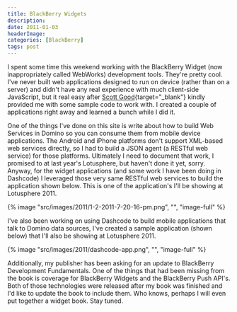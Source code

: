 ```yaml
---
title: BlackBerry Widgets
description: 
date: 2011-01-03
headerImage: 
categories: [BlackBerry]
tags: post
---
```


I spent some time this weekend working with the BlackBerry Widget (now inappropriately called WebWorks) development tools. They're pretty cool. I've never built web applications designed to run on device (rather than on a server) and didn't have any real experience with much client-side JavaScript, but it real easy after [Scott Good](https://www.scottgood.com/jsg/blog.nsf){target="_blank"} kindly provided me with some sample code to work with. I created a couple of applications right away and learned a bunch while I did it. 

One of the things I've done on this site is write about how to build Web Services in Domino so you can consume them from mobile device applications. The Android and iPhone platforms don't support XML-based web services directly, so I had to build a JSON agent (a RESTful web service) for those platforms. Ultimately I need to document that work, I promised to at last year's Lotusphere, but haven't done it yet, sorry. Anyway, for the widget applications (and some work I have been doing in Dashcode) I leveraged those very same RESTful web services to build the application shown below. This is one of the application's I'll be showing at Lotusphere 2011.

{% image "src/images/2011/1-2-2011-7-20-16-pm.png", "", "image-full" %}

I've also been working on using Dashcode to build mobile applications that talk to Domino data sources, I've created a sample application (shown below) that I'll also be showing at Lotusphere 2011.

{% image "src/images/2011/dashcode-app.png", "", "image-full" %}

Additionally, my publisher has been asking for an update to BlackBerry Development Fundamentals. One of the things that had been missing from the book is coverage for BlackBerry Widgets and the BlackBerry Push API's. Both of those technologies were released after my book was finished and I'd like to update the book to include them. Who knows, perhaps I will even put together a widget book. Stay tuned.